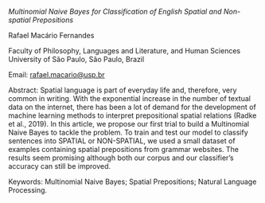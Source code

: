 *Multinomial Naive Bayes for Classification of English Spatial and Non-spatial Prepositions*

Rafael Macário Fernandes

Faculty of Philosophy, Languages and Literature, and Human Sciences University of São Paulo, São Paulo, Brazil

Email: rafael.macario@usp.br

Abstract:
Spatial language is part of everyday life and, therefore, very common in writing. With the exponential increase in the number of textual data on the internet, there has been a lot of demand for the development of machine learning methods to interpret prepositional spatial relations (Radke et al., 2019). In this article, we propose our first trial to build a Multinomial Naive Bayes to tackle the problem. To train and test our model to classify sentences into SPATIAL or NON-SPATIAL, we used a small dataset of examples containing spatial prepositions from grammar websites. The results seem promising although both our corpus and our classifier’s accuracy can still be improved.

Keywords: Multinomial Naive Bayes; Spatial Prepositions; Natural Language Processing.
